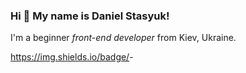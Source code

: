 ### Hi 👋 My name is **Daniel Stasyuk**!

 I'm a beginner *front-end developer* from Kiev, Ukraine.


https://img.shields.io/badge/<Javascript>-<Yellow>
